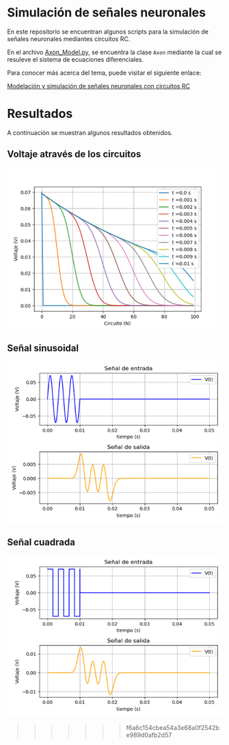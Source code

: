 # Simulación de señales neuronales

En este repositorio se encuentran algunos scripts para la simulación de señales neuronales mediantes circuitos RC.

En el archivo [Axon_Model.py](https://github.com/Luis2501/Neural-signal-simulation/blob/main/Axon_Model.py), se encuentra la clase `Axon` mediante la cual se resuleve el sistema de ecuaciones diferenciales. 

Para conocer más acerca del tema, puede visitar el siguiente enlace:

[Modelación y simulación de señales neuronales con circuitos RC](https://luis2501.github.io/Simulating-Signal-Neural.html)

# Resultados

A continuación se muestran algunos resultados obtenidos.

## Voltaje através de los circuitos

![alt text](Imagenes/Grafica.png)

## Señal sinusoidal

![alt text](Imagenes/Figure_1.png)

## Señal cuadrada

![alt text](Imagenes/Figure_2.png)
>>>>>>> f6a6c154cbea54a3e68a0f2542be989d0afb2d57
